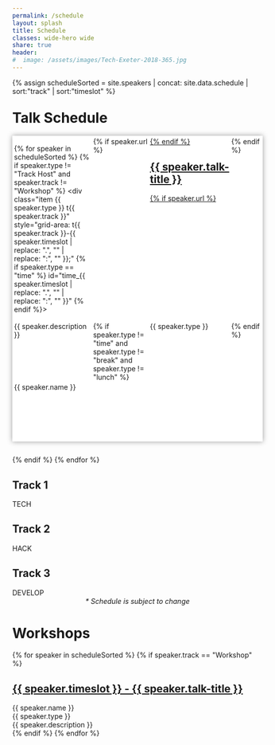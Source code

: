 ```yaml
---
permalink: /schedule
layout: splash
title: Schedule
classes: wide-hero wide
share: true
header:
#  image: /assets/images/Tech-Exeter-2018-365.jpg
---
```

{% assign scheduleSorted = site.speakers | concat: site.data.schedule | sort:"track" | sort:"timeslot" %}

<style type="text/css">
  #schedule {

    margin:1em 0em 2em;
    background:#fff; 
    box-shadow:0px 0px 10px #999;
    padding:0.25em;
    display: grid;
    grid-gap: 0.2em;
    gap:0.2em;
    grid-template: 
      "t-0815 t123-0815 t123-0815 t123-0815" 
      "t-0900 t123-0900 t123-0900 t123-0900"
      "t-0915 t123-0915 t123-0915 t123-0915"
      "t-0930 t1-0930 t1-0930 t1-0930" 
      "t-0945 t123-0945 t123-0945 t123-0945"
      "thead t1head t2head t3head" 
      "t-1000 t1-1000 t2-1000 t3-1000" 
      "t-1015 t1-1000 t2-1000 t3-1000"
      "t-1030 t1-1030 t2-1000 t3-1000"
      "t-1045 t1-1030 t2-1045 t3-1045"
      "t-1100 t123-1100 t123-1100 t123-1100"
      "t-1115 t123-1100 t123-1100 t123-1100"
      "t-1130 t1-1130 t2-1130 t3-1130"
      "t-1145 t1-1130 t2-1130 t3-1130"
      "t-1200 t1-1130 t2-1200 t3-1200"
      "t-1215 t1-1215 t2-1200 t3-1200"
      "t-1230 t1-1215 t2-1230 t3-1230"
      "t-1245 t1-1215 t2-1230 t3-1245"
      "t-1300 t123-1300 t123-1300 t123-1300"
      "t-1315 t123-1300 t123-1300 t123-1300"
      "t-1330 t123-1300 t123-1300 t123-1300"
      "t-1345 t123-1300 t123-1300 t123-1300"
      "t-1400 t1-1400 t2-1400 t3-1400"
      "t-1415 t1-1400 t2-1400 t3-1400"
      "t-1430 t1-1400 t2-1430 t3-1400"
      "t-1445 t1-1445 t2-1430 t3-1445"
      "t-1500 t1-1445 t2-1500 t3-1445"
      "t-1515 t1-1445 t2-1500 t3-1445"
      "t-1530 t123-1530 t123-1530 t123-1530"
      "t-1545 t123-1530 t123-1530 t123-1530"
      "t-1600 t1-1600 t2-1600 t3-1600"
      "t-1615 t1-1600 t2-1600 t3-1600"
      "t-1630 t1-1630 t2-1600 t3-1600"
      "t-1645 t1-1645 t2-1645 t3-1645"
      "t-1700 t123-1700 t123-1700 t123-1700"
      "t-1715 t123-1715 t123-1715 t123-1715"
      "t-1730 t123-1730 t123-1730 t123-1730"
      "t-1745 t123-1745 t123-1745 t123-1745";
  }
  #schedule .small-time {
    display:none;
  }

  @media screen and (max-width: 40em) {
      #schedule {

        box-shadow:none;
        padding:0px;

        grid-gap: 0px;
        gap:0px;
      }
      #schedule .time {
        display:none;
      }
      
      #schedule .small-time {
        display:inline-block;
      }
  }
</style>

<h1 style="margin-top:1em;">Talk Schedule</h1>

<div id="schedule">

  {% for speaker in scheduleSorted %}
  {% if speaker.type != "Track Host" and speaker.track != "Workshop" %}
    <div class="item {{ speaker.type }} t{{ speaker.track }}" style="grid-area: t{{ speaker.track }}-{{ speaker.timeslot | replace: ".", ""  | replace: ":", "" }};" {% if speaker.type == "time" %} id="time_{{ speaker.timeslot | replace: ".", ""  | replace: ":", "" }}" {% endif %}>
    <div class="small-time">{{ speaker.timeslot }} </div>
    {% if speaker.url %}
    <a href="{{ speaker.url }}">
    {% endif %}
    <h2>{{ speaker.talk-title }}</h2>
    {% if speaker.url %}
    </a>
    {% endif %}
    <div class="description">{{ speaker.description }}</div>
    {% if speaker.type != "time" and  speaker.type != "break" and speaker.type != "lunch" %}
    <div class="type"> {{ speaker.type }}</div>
    {% endif %}
    <div class="speaker">{{ speaker.name }}</div>
    </div>
    {% endif %}
  {% endfor %}

  <div class="item head t1" style="grid-area: t1head;" id="track_1">
  <h2>Track 1</h2>
  TECH
  </div>
  <div class="item head t2" style="grid-area: t2head;" id="track_2">
  <h2>Track 2</h2>
  HACK
  </div>
  <div class="item head t3" style="grid-area: t3head;" id="track_3">
  <h2>Track 3</h2>
  DEVELOP
  </div>

</div>

<div style="text-align:center;"><em>* Schedule is subject to change</em></div>


<h1>Workshops</h1>

<div id="workshops">

  {% for speaker in scheduleSorted %}
  {% if speaker.track == "Workshop" %}
  <div class="item workshop">
  <a href="{{ speaker.url }}"><h2>{{ speaker.timeslot }} - {{ speaker.talk-title }}</h2></a>
  <div class="speaker">{{ speaker.name }}</div>
  <div class="type"> {{ speaker.type }}</div>
  <div class="description">{{ speaker.description }}</div>

  </div>
  {% endif %}
  {% endfor %}
</div>